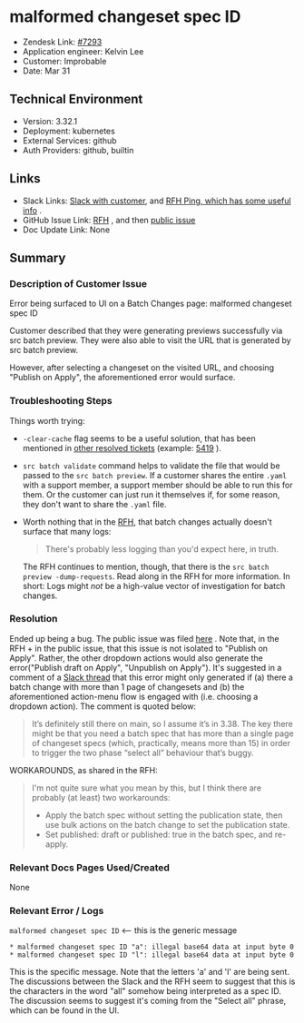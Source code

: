 
# malformed changeset spec ID <!-- Ticket Title  Hint: include keywords to make it searchable -->

- Zendesk Link: [#7293](https://sourcegraph.zendesk.com/agent/tickets/7293)
- Application engineer: Kelvin Lee
- Customer: Improbable <!-- Redact if this contains personally identifying information -->
- Date: Mar 31

<!-- Data populated from integration, speak to Ben Gordon or Michael Bali if not working -->
<!-- During Internal team trial, fill missing data manually (we are waiting for all data to sync) -->

## Technical Environment
- Version: ​3.32.1
- Deployment: kubernetes
- External Services: github
- Auth Providers: github, builtin


## Links
<!-- Data for application engineer manual entry -->
- Slack Links: [Slack with customer](https://sourcegraph.slack.com/archives/C02LRB9SLQ5/p1648801894762839), and [RFH Ping, which has some useful info](https://sourcegraph.slack.com/archives/CMMTWQQ49/p1649293712778079) .
- GitHub Issue Link: [RFH](https://github.com/sourcegraph/customer/issues/812) , and then [public issue](https://github.com/sourcegraph/sourcegraph/issues/33619)
- Doc Update Link: None

## Summary
### Description of Customer Issue
Error being surfaced to UI on a Batch Changes page:  malformed changeset spec ID

Customer described that they were generating previews successfully via src batch preview. They were also able to visit the URL that is generated by src batch preview.

However, after selecting a changeset on the visited URL, and choosing "Publish on Apply", the aforementioned error would surface.

### Troubleshooting Steps
Things worth trying:
- `-clear-cache` flag seems to be a useful solution, that has been mentioned in [other resolved tickets](https://github.com/sourcegraph/support-tools-internal/search?q=%22-clear-cache%22) (example: [5419](https://github.com/sourcegraph/support-tools-internal/blob/6c786e038d615aa861a590d6e4508b18e7c88e5d/resolved-tickets/5419.md) ).
- `src batch validate` command helps to validate the file that would be passed to the `src batch preview`. If a customer shares the entire `.yaml` with a support member, a support member should be able to run this for them. Or the customer can just run it themselves if, for some reason, they don't want to share the `.yaml` file.
- Worth nothing that in the [RFH](https://github.com/sourcegraph/customer/issues/812#issuecomment-1092082709), that batch changes actually doesn't surface that many logs:

  > There's probably less logging than you'd expect here, in truth.

  The RFH continues to mention, though, that there is the `src batch preview -dump-requests`. Read along in the RFH for more information. In short: Logs might _not_ be a high-value vector of investigation for batch changes.


### Resolution
Ended up being a bug. The public issue was filed [here](https://github.com/sourcegraph/sourcegraph/issues/33619) . Note that, in the RFH + in the public issue, that this issue is not isolated to "Publish on Apply". Rather, the other dropdown actions would also generate the error("Publish draft on Apply", "Unpublish on Apply"). It's suggested in a comment of a [Slack thread](https://sourcegraph.slack.com/archives/CMMTWQQ49/p1649357929561129?thread_ts=1649293712.778079&cid=CMMTWQQ49) that this error might only generated if (a) there a batch change with more than 1 page of changesets and (b) the aforementioned action-menu flow is engaged with (i.e. choosing a dropdown action). The comment is quoted below:

> It’s definitely still there on main, so I assume it’s in 3.38. The key there might be that you need a batch spec that has more than a single page of changeset specs (which, practically, means more than 15) in order to trigger the two phase “select all” behaviour that’s buggy.

WORKAROUNDS, as shared in the RFH:
> I'm not quite sure what you mean by this, but I think there are probably (at least) two workarounds:
> - Apply the batch spec without setting the publication state, then use bulk actions on the batch change to set the publication state.
> - Set published: draft or published: true in the batch spec, and re-apply.



### Relevant Docs Pages Used/Created
None

### Relevant Error / Logs
<!-- Please redact keys, tokens, and personal identifying information -->
`malformed changeset spec ID` <-- this is the generic message

```
* malformed changeset spec ID "a": illegal base64 data at input byte 0 * malformed changeset spec ID "l": illegal base64 data at input byte 0
```
This is the specific message. Note that the letters 'a' and 'l' are being sent. The discussions between the Slack and the RFH seem to suggest that this is the characters in the word "all" somehow being interpreted as a spec ID. The discussion seems to suggest it's coming from the "Select all" phrase, which can be found in the UI.

<!-- Once complete, upload a copy to https://github.com/sourcegraph/support-tools-internal/tree/main/resolved-tickets as a .md file -->
<!-- Name the file 7293.md -->
